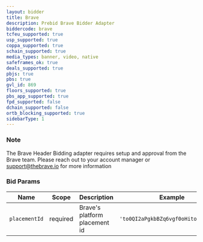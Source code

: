 ```yaml
---
layout: bidder
title: Brave
description: Prebid Brave Bidder Adapter
biddercode: brave
tcfeu_supported: true
usp_supported: true
coppa_supported: true
schain_supported: true
media_types: banner, video, native
safeframes_ok: true
deals_supported: true
pbjs: true
pbs: true
gvl_id: 869
floors_supported: true
pbs_app_supported: true
fpd_supported: false
dchain_supported: false
ortb_blocking_supported: true
sidebarType: 1
---
```


### Note

The Brave Header Bidding adapter requires setup and approval from the Brave team. Please reach out to your account manager or <support@thebrave.io> for more information

### Bid Params

| Name          | Scope    | Description                   | Example                             | Type      |
|---------------|----------|-------------------------------|-------------------------------------|-----------|
| `placementId` | required | Brave's platform placement id | `'to0QI2aPgkbBZq6vgf0oHitouZduz0qw'`  | `string`  |
